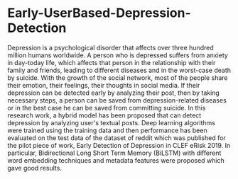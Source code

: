 # Early-UserBased-Depression-Detection
Depression is a psychological disorder that affects over three hundred million humans worldwide. A person who is depressed suffers from anxiety in day-today life, which affects that person in the relationship with their family and friends, leading to different diseases and in the worst-case death by suicide. With the growth of the social network, most of the people share their emotion, their feelings, their thoughts in social media. If their depression can be detected early by analyzing their post, then by taking necessary steps, a person can be saved from depression-related diseases or in the best case he can be saved from committing suicide. In this research work, a hybrid model has been proposed that can detect depression by analyzing user's textual posts. Deep learning algorithms were trained using the training data and then performance has been evaluated on the test data of the dataset of reddit which was published for the pilot piece of work, Early Detection of Depression in CLEF eRisk 2019. In particular, Bidirectional Long Short Term Memory (BiLSTM) with different word embedding techniques and metadata features were proposed which gave good results.
